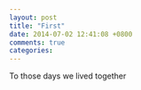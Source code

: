 ```yaml
---
layout: post
title: "First"
date: 2014-07-02 12:41:08 +0800
comments: true
categories: 
---
```

To those days we lived together